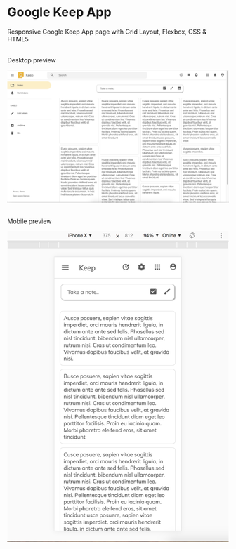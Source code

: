 # Google Keep App
Responsive Google Keep App page with Grid Layout, Flexbox, CSS & HTML5

</br>Desktop preview

![](images/desktop_preview.png)

</br>Mobile preview

![](images/mobile_preview.png)
